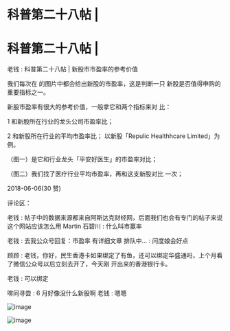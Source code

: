 # 科普第二十八帖 |

# 科普第二十八帖 |

老钱 : 科普第二十八帖 | 新股市市盈率的参考价值

我们每次在 的图片中都会给出新股的市盈率，这是判断一只 新股是否值得申购的重要指标之一。

新股市盈率有很大的参考价值，一般拿它和两个指标来对 比：

1 和新股所在行业的龙头公司市盈率比；

2 和新股所在行业的平均市盈率比； 以新股「Repulic Healthhcare Limited」为例。

（图一）是它和行业龙头「平安好医生」的市盈率对比；

（图二）我们找了医疗行业平均市盈率，再和这支新股对比 一次；

2018-06-06(30 赞)

评论区：

老钱 : 帖子中的数据来源都来自阿斯达克财经网，后面我们也会有专门的帖子来说这个网站应该怎么用 Martin 石碧川 : 什么叫市赢率

老钱 : 去我公众号回复：市盈率 有详细文章 排队中... : 问度娘会好点

顾顾 : 老钱，你好，民生香港卡如果绑定了有鱼，还可以绑定华盛通吗，上个月看了微信公众号以后立刻去开了，今天刚 开出来的香港银行卡。

老钱 : 可以绑定

啡同寻尝 : 6 月好像没什么新股啊 老钱 : 嗯嗯

![image](img/Image_697.png)

![image](img/Image_698.png)